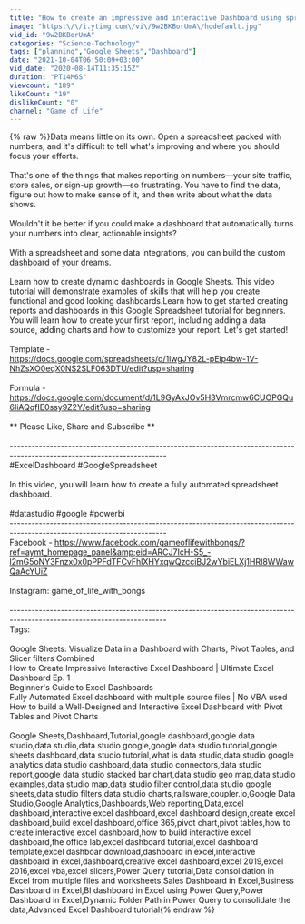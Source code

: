 ```yaml
---
title: "How to create an impressive and interactive Dashboard using spreadsheet | Excel Dashboard"
image: "https:\/\/i.ytimg.com\/vi\/9w2BKBorUmA\/hqdefault.jpg"
vid_id: "9w2BKBorUmA"
categories: "Science-Technology"
tags: ["planning","Google Sheets","Dashboard"]
date: "2021-10-04T06:50:09+03:00"
vid_date: "2020-08-14T11:35:15Z"
duration: "PT14M6S"
viewcount: "189"
likeCount: "19"
dislikeCount: "0"
channel: "Game of Life"
---
```

{% raw %}Data means little on its own. Open a spreadsheet packed with numbers, and it's difficult to tell what's improving and where you should focus your efforts.<br /><br />That's one of the things that makes reporting on numbers—your site traffic, store sales, or sign-up growth—so frustrating. You have to find the data, figure out how to make sense of it, and then write about what the data shows.<br /><br />Wouldn't it be better if you could make a dashboard that automatically turns your numbers into clear, actionable insights?<br /><br />With a spreadsheet and some data integrations, you can build the custom dashboard of your dreams. <br /><br />Learn how to create dynamic dashboards in Google Sheets. This video tutorial will demonstrate examples of skills that will help you create functional and good looking dashboards.Learn how to get started creating reports and dashboards in this Google Spreadsheet tutorial for beginners. You will learn how to create your first report, including adding a data source, adding charts and how to customize your report. Let's get started! <br /><br />Template - <br /><a rel="nofollow" target="blank" href="https://docs.google.com/spreadsheets/d/1lwgJY82L-pElp4bw-1V-NhZsXO0eqX0NS2SLF063DTU/edit?usp=sharing">https://docs.google.com/spreadsheets/d/1lwgJY82L-pElp4bw-1V-NhZsXO0eqX0NS2SLF063DTU/edit?usp=sharing</a><br /><br />Formula - <a rel="nofollow" target="blank" href="https://docs.google.com/document/d/1L9GyAxJOv5H3Vmrcmw6CUOPGQu6IiAQqfIE0ssy9Z2Y/edit?usp=sharing">https://docs.google.com/document/d/1L9GyAxJOv5H3Vmrcmw6CUOPGQu6IiAQqfIE0ssy9Z2Y/edit?usp=sharing</a><br /><br />                                ** Please Like, Share and Subscribe **<br /><br />-------------------------------------------------------------------------------------------------------------------------<br />#ExcelDashboard #GoogleSpreadsheet<br /><br />In this video, you will learn how to create a fully automated spreadsheet dashboard. <br /><br />#datastudio #google #powerbi<br />-------------------------------------------------------------------------------------------------------------------------<br />Facebook - <a rel="nofollow" target="blank" href="https://www.facebook.com/gameoflifewithbongs/?ref=aymt_homepage_panel&amp;eid=ARCJ7IcH-S5_-l2mG5oNY3Fnzx0x0pPPFdTFCvFhlXHYxqwQzcciBJ2wYbiELXj1HRI8WWawQaAcYUiZ">https://www.facebook.com/gameoflifewithbongs/?ref=aymt_homepage_panel&amp;eid=ARCJ7IcH-S5_-l2mG5oNY3Fnzx0x0pPPFdTFCvFhlXHYxqwQzcciBJ2wYbiELXj1HRI8WWawQaAcYUiZ</a><br /><br />Instagram: game_of_life_with_bongs<br /><br />-------------------------------------------------------------------------------------------------------------------------<br />Tags: <br /><br />Google Sheets: Visualize Data in a Dashboard with Charts, Pivot Tables, and Slicer filters Combined<br />How to Create Impressive Interactive Excel Dashboard | Ultimate Excel Dashboard Ep. 1<br />Beginner's Guide to Excel Dashboards<br />Fully Automated Excel dashboard with multiple source files | No VBA used<br />How to build a Well-Designed and Interactive Excel Dashboard with Pivot Tables and Pivot Charts<br /><br />Google Sheets,Dashboard,Tutorial,google dashboard,google data studio,data studio,data studio google,google data studio tutorial,google sheets dashboard,data studio tutorial,what is data studio,data studio google analytics,data studio dashboard,data studio connectors,data studio report,google data studio stacked bar chart,data studio geo map,data studio examples,data studio map,data studio filter control,data studio google sheets,data studio filters,data studio charts,railsware,coupler.io,Google Data Studio,Google Analytics,Dashboards,Web reporting,Data,excel dashboard,interactive excel dashboard,excel dashboard design,create excel dashboard,build excel dashboard,office 365,pivot chart,pivot tables,how to create interactive excel dashboard,how to build interactive excel dashboard,the office lab,excel dashboard tutorial,excel dashboard template,excel dashboar download,dashboard in excel,interactive dashboard in excel,dashboard,creative excel dashboard,excel 2019,excel 2016,excel vba,excel slicers,Power Query tutorial,Data consolidation in Excel from multiple files and worksheets,Sales Dashboard in Excel,Business Dashboard in Excel,BI dashboard in Excel using Power Query,Power Dashboard in Excel,Dynamic Folder Path in Power Query to consolidate the data,Advanced Excel Dashboard tutorial{% endraw %}
